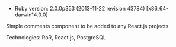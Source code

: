 * Ruby version: 2.0.0p353 (2013-11-22 revision 43784) [x86_64-darwin14.0.0]

Simple comments component to be added to any React.js projects.

Technologies: RoR, React.js, PostgreSQL
